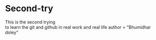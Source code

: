 # Second-try
This is the second trying <br>
to learn the git and github in real work and real life 
author = "Bhumidhar doley"
